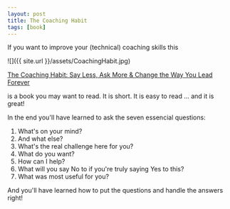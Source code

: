 ```yaml
---
layout: post
title: The Coaching Habit
tags: [book]
---
```


If you want to improve your (technical) coaching skills this

![]({{ site.url }}/assets/CoachingHabit.jpg)

[The Coaching Habit: Say Less, Ask More & Change the Way You Lead Forever](https://www.amazon.com/Coaching-Habit-Less-Change-Forever/dp/0978440749/ref=sr_1_1?ie=UTF8&qid=1487424234&sr=8-1&keywords=coaching+habit)

is a book you may want to read. It is short. It is easy to read ... and it is great!

In the end you'll have learned to ask the seven essencial questions:

1. What's on your mind?
2. And what else?
3. What's the real challenge here for you?
4. What do you want?
5. How can I help?
6. What will you say No to if you're truly saying Yes to this?
7. What was most useful for you?

And you'll have learned how to put the questions and handle the answers right!
